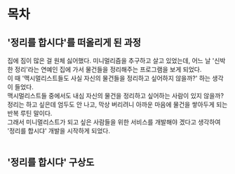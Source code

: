 # 목차

## '정리를 합시댜'를 떠올리게 된 과정
집에 짐이 많은 걸 원체 싫어했다. 미니멀리즘을 추구하고 살고 있었는데, 어느 날 '신박한 정리'라는 연예인 집에 가서 물건들을 정리해주는 프로그램을 보게 되었다.<br>
이 때 '맥시멀리스트들도 사실 자신의 물건들을 정리하고 싶어하지 않을까?' 하는 생각이 들었다.<br>
맥시멀리스트들 중에서도 내심 자신의 물건을 정리하고 싶어하는 사람이 있지 않을까?
정리는 하고 싶은데 엄두도 안 나고, 막상 버리려니 아까운 마음에 물건을 쌓아두게 되는 반복 루틴 말이다.<br>
그래서 미니멀리스트가 되고 싶은 사람들을 위한 서비스를 개발해야 겠다고 생각하여 '정리를 합시댜' 개발을 시작하게 되었다.
<br><br>

## '정리를 합시댜' 구상도




